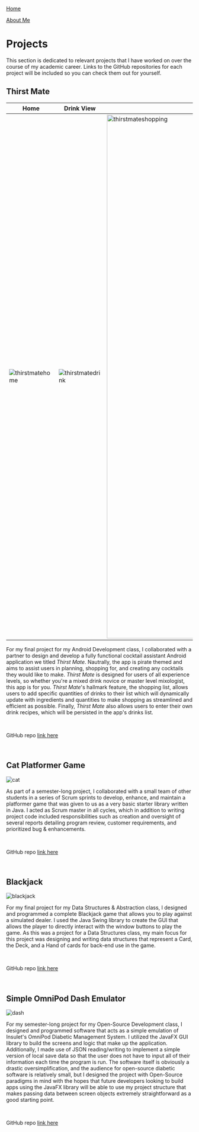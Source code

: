[Home](./)

[About Me](./aboutme.md)

# Projects

This section is dedicated to relevant projects that I have worked on over the course
of my academic career. Links to the GitHub repositories for each project will be included so you can
check them out for yourself.

## Thirst Mate

Home | Drink View | Shopping List
---- | ----- | --------
![thirstmatehome](./assets/images/thirstmatehome.png) | ![thirstmatedrink](./assets/images/thirstmatedrink.png) |  <img src="./assets/images/thirstmateshopping.png" alt="thirstmateshopping" width="658" height="1414">

For my final project for my Android Development class, I collaborated with a partner to design
and develop a fully functional cocktail assistant Android application we titled *Thirst Mate*. 
Nautrally, the app is pirate themed and aims to assist users in planning, shopping for, and creating
any cocktails they would like to make. *Thirst Mate* is designed for users of all experience levels, so whether you're
a mixed drink novice or master level mixologist, this app is for you. *Thirst Mate*'s hallmark feature, the shopping list,
allows users to add specific quantities of drinks to their list which will dynamically update with
ingredients and quantities to make shopping as streamlined and efficient as possible. Finally, *Thirst Mate* also
allows users to enter their own drink recipes, which will be persisted in the app's drinks list.

<br>

GitHub repo [link here](https://github.com/jjtheall/ThirstMate)

<br/>

## Cat Platformer Game

![cat](./assets/images/cat-platformer-game.png)

As part of a semester-long project, I collaborated with a small team of other students
in a series of Scrum sprints to develop, enhance, and maintain a platformer game that
was given to us as a very basic starter library written in Java. I acted as Scrum master in all cycles, which in addition to writing project code
included responsibilities such as creation and oversight of several reports detailing program review, customer requirements, and prioritized bug & enhancements.

<br>

GitHub repo [link here](https://github.com/mmills2/SER-225-Platformer-Game) 

<br />

## Blackjack

![blackjack](./assets/images/blackjack.png)

For my final project for my Data Structures & Abstraction class, I designed and
programmed a complete Blackjack game that allows you to play against a simulated dealer.
I used the Java Swing library to create the GUI that allows the player to directly interact
with the window buttons to play the game. As this was a project for a Data Structures class,
my main focus for this project was designing and writing data structures that represent a Card,
the Deck, and a Hand of cards for back-end use in the game.

<br>

GitHub repo [link here](https://github.com/jjtheall/Blackjack)

<br/>

## Simple OmniPod Dash Emulator

![dash](./assets/images/omnipod-dash.png)

For my semester-long project for my Open-Source Development class, I designed and programmed software that
acts as a simple emulation of Insulet's OmniPod Diabetic Management System. I utilized the JavaFX GUI library to build
the screens and logic that make up the application. Additionally, I made use of JSON reading/writing to implement a simple version
of local save data so that the user does not have to input all of their information each time the program is run. The software itself is obviously
a drastic oversimplification, and the audience for open-source diabetic software is relatively small, but I designed the project with Open-Source paradigms in mind with the hopes that future developers
looking to build apps using the JavaFX library will be able to use my project structure that makes passing data
between screen objects extremely straightforward as a good starting point. 

<br>

GitHub repo [link here](https://github.com/jjtheall/DashV1-1)

<br />
